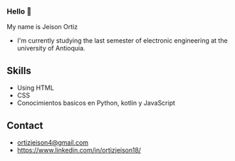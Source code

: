### Hello 👋

My name is Jeison Ortiz

* I'm currently studying the last semester of electronic engineering at the university of Antioquia.

## Skills
* Using HTML
* CSS
* Conocimientos basicos en Python, kotlin y JavaScript

## Contact
* ortizjeison4@gmail.com
* https://www.linkedin.com/in/ortizjeison18/
<!--
**Jeison-ortiz/Jeison-ortiz** is a ✨ _special_ ✨ repository because its `README.md` (this file) appears on your GitHub profile.

Here are some ideas to get you started:

- 🔭 I’m currently working on ...
- 🌱 I’m currently learning ...
- 👯 I’m looking to collaborate on ...
- 🤔 I’m looking for help with ...
- 💬 Ask me about ...
- 📫 How to reach me: ...
- 😄 Pronouns: ...
- ⚡ Fun fact: ...
-->
